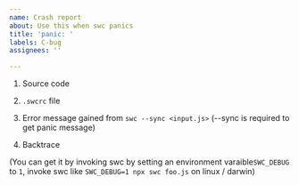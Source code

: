 ```yaml
---
name: Crash report
about: Use this when swc panics
title: 'panic: '
labels: C-bug
assignees: ''

---
```


1. Source code

2. `.swcrc` file

3. Error message gained from `swc --sync <input.js>`
(--sync is required to get panic message)

4. Backtrace

(You can get it by invoking swc by setting an environment varaible`SWC_DEBUG` to `1`, invoke swc like `SWC_DEBUG=1 npx swc foo.js` on linux / darwin)